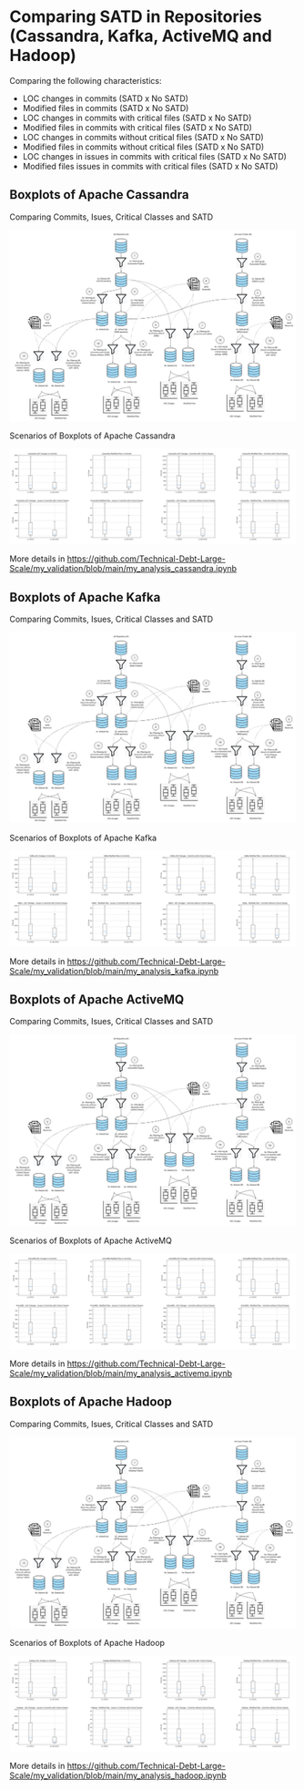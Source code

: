 # Comparing SATD in Repositories (Cassandra, Kafka, ActiveMQ and Hadoop)

Comparing the following characteristics: 
- LOC changes in commits (SATD x No SATD)
- Modified files in commits (SATD x No SATD)
- LOC changes in commits with critical files (SATD x No SATD)
- Modified files in commits with critical files (SATD x No SATD)
- LOC changes in commits without critical files (SATD x No SATD)
- Modified files in commits without critical files (SATD x No SATD)
- LOC changes in issues in commits with critical files (SATD x No SATD)
- Modified files issues in commits with critical files (SATD x No SATD)


## Boxplots of Apache Cassandra

Comparing Commits, Isues, Critical Classes and SATD

![Diagram of Apache Cassandra Commits and SATD](https://github.com/Technical-Debt-Large-Scale/my_validation/blob/main/imagens/my_validation_analysis_commits_satd_cassandra.jpg)

Scenarios of Boxplots of Apache Cassandra 

![Comparing Boxplots of Cassandra](https://github.com/Technical-Debt-Large-Scale/my_validation/blob/main/imagens/boxsplots_satd_cassandra.png)

More details in https://github.com/Technical-Debt-Large-Scale/my_validation/blob/main/my_analysis_cassandra.ipynb

## Boxplots of Apache Kafka

Comparing Commits, Isues, Critical Classes and SATD

![Diagram of Apache Kafka Commits and SATD](https://github.com/Technical-Debt-Large-Scale/my_validation/blob/main/imagens/my_validation_analysis_commits_satd_kafka.jpg)

Scenarios of Boxplots of Apache Kafka 

![Comparing Boxplost of Kafka](https://github.com/Technical-Debt-Large-Scale/my_validation/blob/main/imagens/boxsplots_satd_kafka.png)

More details in https://github.com/Technical-Debt-Large-Scale/my_validation/blob/main/my_analysis_kafka.ipynb

## Boxplots of Apache ActiveMQ

Comparing Commits, Isues, Critical Classes and SATD

![Diagram of Apache ActiveMQ Commits and SATD](https://github.com/Technical-Debt-Large-Scale/my_validation/blob/main/imagens/my_validation_analysis_commits_satd_activemq.jpg)

Scenarios of Boxplots of Apache ActiveMQ 

![Comparing Boxplost of ActiveMQ](https://github.com/Technical-Debt-Large-Scale/my_validation/blob/main/imagens/boxsplots_satd_activemq.png)

More details in https://github.com/Technical-Debt-Large-Scale/my_validation/blob/main/my_analysis_activemq.ipynb

## Boxplots of Apache Hadoop

Comparing Commits, Isues, Critical Classes and SATD

![Diagram of Apache Hadoop Commits and SATD](https://github.com/Technical-Debt-Large-Scale/my_validation/blob/main/imagens/my_validation_analysis_commits_satd_hadoop.jpg)

Scenarios of Boxplots of Apache Hadoop 

![Comparing Boxplost of Hadoop](https://github.com/Technical-Debt-Large-Scale/my_validation/blob/main/imagens/boxsplots_satd_hadoop.png)

More details in https://github.com/Technical-Debt-Large-Scale/my_validation/blob/main/my_analysis_hadoop.ipynb
